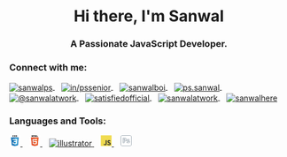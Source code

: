 <h1 align="center">Hi there, I'm Sanwal</h1>
<h3 align="center">A Passionate JavaScript Developer.</h3>

<h3 align="left">Connect with me:</h3>
<p align="left">
  <a href="https://twitter.com/sanwalps" target="blank">
    <img align="center" src="https://raw.githubusercontent.com/rahuldkjain/github-profile-readme-generator/master/src/images/icons/Social/twitter.svg" alt="sanwalps" height="20" width="20" />
  </a>&nbsp;&nbsp;
  <a href="https://linkedin.com/in/pssenior" target="blank">
    <img align="center" src="https://raw.githubusercontent.com/rahuldkjain/github-profile-readme-generator/master/src/images/icons/Social/linked-in-alt.svg" alt="in/pssenior" height="20" width="20" />
  </a>&nbsp;&nbsp;
  <a href="https://fb.com/sanwalboi" target="blank">
    <img align="center" src="https://raw.githubusercontent.com/rahuldkjain/github-profile-readme-generator/master/src/images/icons/Social/facebook.svg" alt="sanwalboi" height="20" width="20" />
  </a>&nbsp;&nbsp;
  <a href="https://instagram.com/ps.sanwal" target="blank">
    <img align="center" src="https://raw.githubusercontent.com/rahuldkjain/github-profile-readme-generator/master/src/images/icons/Social/instagram.svg" alt="ps.sanwal" height="20" width="20" />
  </a>&nbsp;&nbsp;
  <a href="https://medium.com/@sanwalatwork" target="blank">
    <img align="center" src="https://raw.githubusercontent.com/rahuldkjain/github-profile-readme-generator/master/src/images/icons/Social/medium.svg" alt="@sanwalatwork" height="20" width="20" />
  </a>&nbsp;&nbsp;
  <a href="https://www.youtube.com/c/satisfiedofficial" target="blank">
    <img align="center" src="https://raw.githubusercontent.com/rahuldkjain/github-profile-readme-generator/master/src/images/icons/Social/youtube.svg" alt="satisfiedofficial" height="20" width="20" />
  </a>&nbsp;&nbsp;
  <a href="https://www.hackerrank.com/sanwalatwork" target="blank">
    <img align="center" src="https://raw.githubusercontent.com/rahuldkjain/github-profile-readme-generator/master/src/images/icons/Social/hackerrank.svg" alt="sanwalatwork" height="20" width="20" />
  </a>&nbsp;&nbsp;
  <a href="https://www.leetcode.com/sanwalhere" target="blank">
    <img align="center" src="https://raw.githubusercontent.com/rahuldkjain/github-profile-readme-generator/master/src/images/icons/Social/leet-code.svg" alt="sanwalhere" height="20" width="20" />
  </a>
</p>

<h3 align="left">Languages and Tools:</h3>
<p align="left">
  <a href="https://www.w3schools.com/css/" target="_blank" rel="noreferrer">
    <img src="https://raw.githubusercontent.com/devicons/devicon/master/icons/css3/css3-original-wordmark.svg" alt="css3" height="20" width="20"/>
  </a>&nbsp;&nbsp;
  <a href="https://www.w3.org/html/" target="_blank" rel="noreferrer">
    <img src="https://raw.githubusercontent.com/devicons/devicon/master/icons/html5/html5-original-wordmark.svg" alt="html5" height="20" width="20"/>
  </a>&nbsp;&nbsp;
  <a href="https://www.adobe.com/in/products/illustrator.html" target="_blank" rel="noreferrer">
    <img src="https://www.vectorlogo.zone/logos/adobe_illustrator/adobe_illustrator-icon.svg" alt="illustrator" height="20" width="20"/>
  </a>&nbsp;&nbsp;
  <a href="https://developer.mozilla.org/en-US/docs/Web/JavaScript" target="_blank" rel="noreferrer">
    <img src="https://raw.githubusercontent.com/devicons/devicon/master/icons/javascript/javascript-original.svg" alt="javascript" height="20" width="20"/>
  </a>&nbsp;&nbsp;
  <a href="https://www.photoshop.com/en" target="_blank" rel="noreferrer">
    <img src="https://raw.githubusercontent.com/devicons/devicon/master/icons/photoshop/photoshop-line.svg" alt="photoshop" height="20" width="20"/>
  </a>
</p>

